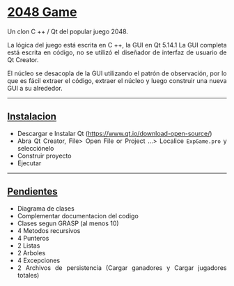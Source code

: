 <div align="justify">

<h1><u> 2048 Game</u></h1>

Un clon C ++ / Qt del popular juego 2048.

La lógica del juego está escrita en C ++, la GUI en Qt 5.14.1 La GUI completa está escrita en código, no se utilizó el diseñador de interfaz de usuario de Qt Creator.

El núcleo se desacopla de la GUI utilizando el patrón de observación, por lo que es fácil extraer el código, extraer el núcleo y luego construir una nueva GUI a su alrededor.

---

<h2><u> Instalacion</u></h2>

- Descargar e Instalar Qt (https://www.qt.io/download-open-source/)
- Abra Qt Creator, File> Open File or Project ...> Localice `ExpGame.pro` y selecciónelo
- Construir proyecto
- Ejecutar
  

---
<h2><u> Pendientes</u></h2>

- Diagrama de clases
- Complementar documentacion del codigo 
- Clases segun GRASP (al menos 10)
- 4 Metodos recursivos
- 4 Punteros
- 2 Listas
- 2 Arboles
- 4 Excepciones
- 2 Archivos de persistencia (Cargar ganadores y Cargar jugadores totales)
  
<div>